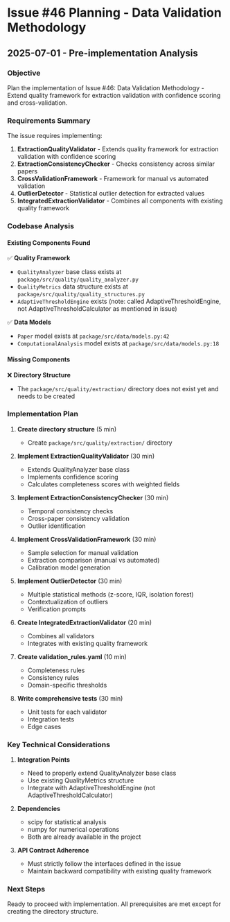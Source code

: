# Issue #46 Planning - Data Validation Methodology
## 2025-07-01 - Pre-implementation Analysis

### Objective
Plan the implementation of Issue #46: Data Validation Methodology - Extend quality framework for extraction validation with confidence scoring and cross-validation.

### Requirements Summary
The issue requires implementing:
1. **ExtractionQualityValidator** - Extends quality framework for extraction validation with confidence scoring
2. **ExtractionConsistencyChecker** - Checks consistency across similar papers
3. **CrossValidationFramework** - Framework for manual vs automated validation
4. **OutlierDetector** - Statistical outlier detection for extracted values
5. **IntegratedExtractionValidator** - Combines all components with existing quality framework

### Codebase Analysis

#### Existing Components Found
✅ **Quality Framework**
- `QualityAnalyzer` base class exists at `package/src/quality/quality_analyzer.py`
- `QualityMetrics` data structure exists at `package/src/quality/quality_structures.py`
- `AdaptiveThresholdEngine` exists (note: called AdaptiveThresholdEngine, not AdaptiveThresholdCalculator as mentioned in issue)

✅ **Data Models**
- `Paper` model exists at `package/src/data/models.py:42`
- `ComputationalAnalysis` model exists at `package/src/data/models.py:18`

#### Missing Components
❌ **Directory Structure**
- The `package/src/quality/extraction/` directory does not exist yet and needs to be created

### Implementation Plan

1. **Create directory structure** (5 min)
   - Create `package/src/quality/extraction/` directory

2. **Implement ExtractionQualityValidator** (30 min)
   - Extends QualityAnalyzer base class
   - Implements confidence scoring
   - Calculates completeness scores with weighted fields

3. **Implement ExtractionConsistencyChecker** (30 min)
   - Temporal consistency checks
   - Cross-paper consistency validation
   - Outlier identification

4. **Implement CrossValidationFramework** (30 min)
   - Sample selection for manual validation
   - Extraction comparison (manual vs automated)
   - Calibration model generation

5. **Implement OutlierDetector** (30 min)
   - Multiple statistical methods (z-score, IQR, isolation forest)
   - Contextualization of outliers
   - Verification prompts

6. **Create IntegratedExtractionValidator** (20 min)
   - Combines all validators
   - Integrates with existing quality framework

7. **Create validation_rules.yaml** (10 min)
   - Completeness rules
   - Consistency rules
   - Domain-specific thresholds

8. **Write comprehensive tests** (30 min)
   - Unit tests for each validator
   - Integration tests
   - Edge cases

### Key Technical Considerations

1. **Integration Points**
   - Need to properly extend QualityAnalyzer base class
   - Use existing QualityMetrics structure
   - Integrate with AdaptiveThresholdEngine (not AdaptiveThresholdCalculator)

2. **Dependencies**
   - scipy for statistical analysis
   - numpy for numerical operations
   - Both are already available in the project

3. **API Contract Adherence**
   - Must strictly follow the interfaces defined in the issue
   - Maintain backward compatibility with existing quality framework

### Next Steps
Ready to proceed with implementation. All prerequisites are met except for creating the directory structure.
